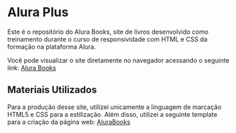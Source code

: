 # Alura Plus

Este é o repositório do Alura Books, site de livros desenvolvido como treinamento durante o curso de responsividade com HTML e CSS da formação na plataforma Alura.

Você pode visualizar o site diretamente no navegador acessando o seguinte link: [Alura Books](https://alura-books-rust-rho.vercel.app/)

## Materiais Utilizados

Para a produção desse site, utilizei unicamente a linguagem de marcação HTML5 e CSS para a estilização. Além disso, utilizei a seguinte template para a criação da página web: [AluraBooks](https://www.figma.com/file/sSMbIqKaGBd66Y8roxTk2p/AluraBooks?node-id=37%3A94&mode=dev)
